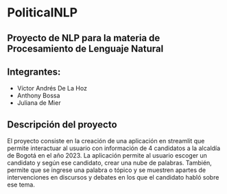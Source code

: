 # PoliticalNLP
## Proyecto de NLP para la materia de Procesamiento de Lenguaje Natural
## Integrantes:
- Víctor Andrés De La Hoz
- Anthony Bossa
- Juliana de Mier

## Descripción del proyecto
El proyecto consiste en la creación de una aplicación en streamlit que permite interactuar al usuario con información de 4 candidatos a la alcaldía de Bogotá en el año 2023. La aplicación permite al usuario escoger un candidato y según ese candidato, crear una nube de palabras. También, permite que se ingrese una palabra o tópico y se muestren apartes de intervenciones en discursos y debates en los que el candidato habló sobre ese tema.
